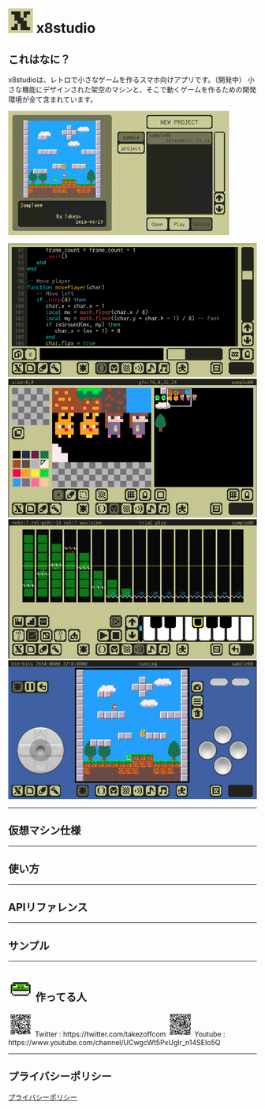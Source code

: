 # <img src="images/app_icon_192x192.png" width="50"> x8studio

## これはなに？

x8studioは、レトロで小さなゲームを作るスマホ向けアプリです。（開発中）
小さな機能にデザインされた架空のマシンと、そこで動くゲームを作るための開発環境が全て含まれています。

![](images/x8_digest_demo.gif "Digest")

![](images/x8_code_editor_image.png "Code Editor")
![](images/x8_gfx_editor_image.png "Gfx Editor")
![](images/x8_sfx_editor_image.png "Sfx Editor")
![](images/x8_debug_mode_image.png "Debug Mode")

---

## 仮想マシン仕様

---

## 使い方

---

## APIリファレンス

---

## サンプル

---

## <img src="images/takezoff-com-icon.png" width="50"> 作ってる人

<img src="images/x8_twitter_link.gif" width="50">
Twitter : https://twitter.com/takezoffcom

<img src="images/x8_youtube_link.gif" width="50">
Youtube : https://www.youtube.com/channel/UCwgcWt5PxUglr_n14SEIo5Q

---

## プライバシーポリシー

[プライバシーポリシー](PrivacyPolicy.md)

